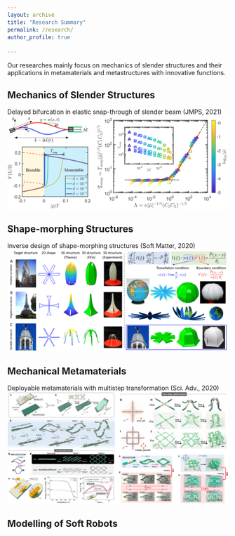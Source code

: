 ```yaml
---
layout: archive
title: "Research Summary"
permalink: /research/
author_profile: true

---
```


Our researches mainly focus on mechanics of slender structures and their applications in metamaterials and metastructures with innovative functions.

Mechanics of Slender Structures
--------
Delayed bifurcation in elastic snap-through of slender beam (JMPS, 2021)
![Dynamic Snap-throgh](/figures/JMPS2021_DynamicSnapthrogh.png "JMPS2021")

Shape-morphing Structures
--------
Inverse design of shape-morphing structures (Soft Matter, 2020)
![Shape-morphing](/figures/SoftMatter2021_ShapeMorphing.png "SoftMatter2020")

Mechanical Metamaterials
--------
Deployable metamaterials with multistep transformation (Sci. Adv., 2020)
![Deployable Metamaterials](/figures/SciAdv2022_DeployableMetamaterials.png "SciAdv2020")

Modelling of Soft Robots
--------



